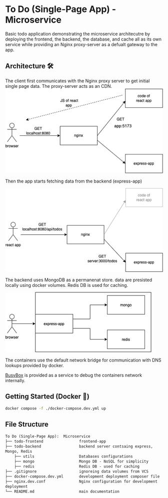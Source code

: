 # To Do (Single-Page App) - Microservice

Basic todo application demonstrating the microservice architecutre by deploying the frontend, the backend, the database, and cache all as its own service while providing an Nginx proxy-server as a defualt gateway to the app.

## Architecture 🛠️

The client first communicates with the Nginx proxy server to get initial single page data. The proxy-server acts as an CDN.
![Frontend Request](./img/nginx-setup.png)

Then the app starts fetching data from the backend (express-app)

![Frontend Request](./img/nginx-setup2.png)

The backend uses MongoDB as a permanenat store. data are presisted locally using docker volumes. Redis DB is used for caching.

![Frontend Request](./img/backend_drawio.png)

The containers use the default network bridge for communication with DNS lookups provided by docker.

[BusyBox](https://www.busybox.net/) is provided as a service to debug the containers network internally.

## Getting Started (Docker 🐋)

```bash
docker compose -f ./docker-compose.dev.yml up
```

## File Structure

```
To Do (Single-Page App):  Microservice
├── todo-frontend                frontend-app
├── todo-backend                 backend server contsaing express, Mongo, Redis
    ├── utils                    Databases configurations
    ├── mongo                    Mongo DB - NoSQL for simplicity
    ├── redis                    Redis DB - used for caching
├── .gitignore                   ignoreing data volumes from VCS
├── docker-compose.dev.yml       development deployment composer file
├── nginx.dev.conf               Nginx configuration for development deployment
└── README.md                    main documentation
```
